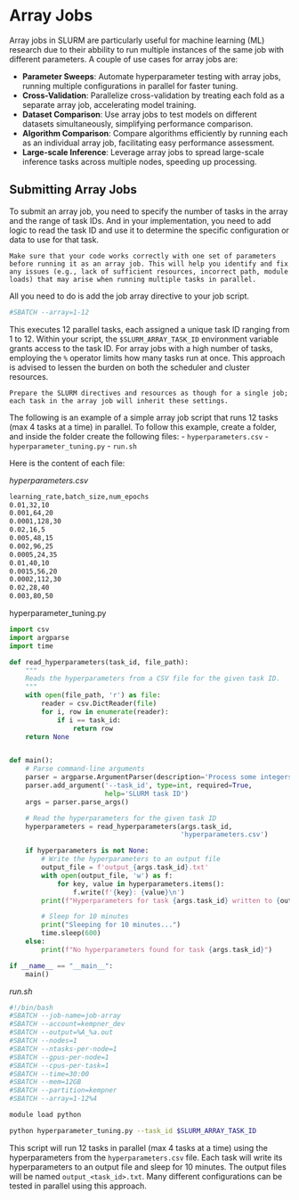 # Array Jobs

Array jobs in SLURM are particularly useful for machine learning (ML) research due to their abbility to run multiple instances of the same job with different parameters. A couple of use cases for array jobs are:

- **Parameter Sweeps**: Automate hyperparameter testing with array jobs, running multiple configurations in parallel for faster tuning.
- **Cross-Validation**: Parallelize cross-validation by treating each fold as a separate array job, accelerating model training.
- **Dataset Comparison**: Use array jobs to test models on different datasets simultaneously, simplifying performance comparison.
- **Algorithm Comparison**: Compare algorithms efficiently by running each as an individual array job, facilitating easy performance assessment.
- **Large-scale Inference**: Leverage array jobs to spread large-scale inference tasks across multiple nodes, speeding up processing.


## Submitting Array Jobs

To submit an array job, you need to specify the number of tasks in the array and the range of task IDs. And in your implementation, you need to add logic to read the task ID and use it to determine the specific configuration or data to use for that task. 

```{tip}
Make sure that your code works correctly with one set of parameters before running it as an array job. This will help you identify and fix any issues (e.g., lack of sufficient resources, incorrect path, module loads) that may arise when running multiple tasks in parallel.
```
All you need to do is add the job array directive to your job script. 

```bash
#SBATCH --array=1-12
```

This executes 12 parallel tasks, each assigned a unique task ID ranging from 1 to 12. Within your script, the `$SLURM_ARRAY_TASK_ID` environment variable grants access to the task ID. For array jobs with a high number of tasks, employing the `%` operator limits how many tasks run at once. This approach is advised to lessen the burden on both the scheduler and cluster resources.

```{note}
Prepare the SLURM directives and resources as though for a single job; each task in the array job will inherit these settings.
```

The following is an example of a simple array job script that runs 12 tasks (max 4 tasks at a time) in parallel. To follow this example, create a folder, and inside the folder create the following files: 
    - `hyperparameters.csv`
    - `hyperparameter_tuning.py`
    - `run.sh`

Here is the content of each file:

*hyperparameters.csv*
```bash
learning_rate,batch_size,num_epochs
0.01,32,10
0.001,64,20
0.0001,128,30
0.02,16,5
0.005,48,15
0.002,96,25
0.0005,24,35
0.01,40,10
0.0015,56,20
0.0002,112,30
0.02,28,40
0.003,80,50
```
hyperparameter_tuning.py
```python
import csv
import argparse
import time

def read_hyperparameters(task_id, file_path):
    """
    Reads the hyperparameters from a CSV file for the given task ID.
    """
    with open(file_path, 'r') as file:
        reader = csv.DictReader(file)
        for i, row in enumerate(reader):
            if i == task_id:
                return row
    return None


def main():
    # Parse command-line arguments
    parser = argparse.ArgumentParser(description='Process some integers.')
    parser.add_argument('--task_id', type=int, required=True, 
                        help='SLURM task ID')
    args = parser.parse_args()

    # Read the hyperparameters for the given task ID
    hyperparameters = read_hyperparameters(args.task_id,
                                           'hyperparameters.csv')

    if hyperparameters is not None:
        # Write the hyperparameters to an output file
        output_file = f'output_{args.task_id}.txt'
        with open(output_file, 'w') as f:
            for key, value in hyperparameters.items():
                f.write(f'{key}: {value}\n')
        print(f"Hyperparameters for task {args.task_id} written to {output_file}")

        # Sleep for 10 minutes
        print("Sleeping for 10 minutes...")
        time.sleep(600)  
    else:
        print(f"No hyperparameters found for task {args.task_id}")

if __name__ == "__main__":
    main()
```

*run.sh*
```bash
#!/bin/bash
#SBATCH --job-name=job-array
#SBATCH --account=kempner_dev
#SBATCH --output=%A_%a.out
#SBATCH --nodes=1           
#SBATCH --ntasks-per-node=1
#SBATCH --gpus-per-node=1 
#SBATCH --cpus-per-task=1
#SBATCH --time=30:00
#SBATCH --mem=12GB
#SBATCH --partition=kempner
#SBATCH --array=1-12%4

module load python

python hyperparameter_tuning.py --task_id $SLURM_ARRAY_TASK_ID
```
This script will run 12 tasks in parallel (max 4 tasks at a time) using the hyperparameters from the `hyperparameters.csv` file. Each task will write its hyperparameters to an output file and sleep for 10 minutes. The output files will be named `output_<task_id>.txt`. Many different configurations can be tested in parallel using this approach.
